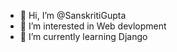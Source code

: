 - 👋 Hi, I’m @SanskritiGupta
- 👀 I’m interested in Web devlopment
- 🌱 I’m currently learning Django 

<!---
SanskritiGupta/SanskritiGupta is a ✨ special ✨ repository because its `README.md` (this file) appears on your GitHub profile.
You can click the Preview link to take a look at your changes.
--->
